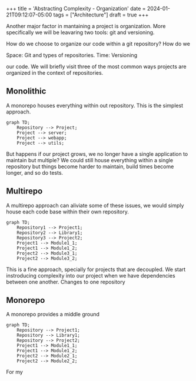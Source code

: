 +++
title = 'Abstracting Complexity - Organization'
date = 2024-01-21T09:12:07-05:00
tags = ["Architecture"]
draft = true
+++

Another major factor in mantaining a project is organization. More specifically we will be leavaring two tools: git and versioning.

How do we choose to organize our code within a git repository? How do we 

Space: Git and types of repositories.
Time: Versioning

our code. We will briefly visit three of the most common ways projects are organized in the context of repositories.

## Monolithic
A monorepo houses everything within out repository. This is the simplest approach.

```mermaid { align="center" zoom="true" }
graph TD;
    Repository --> Project;
    Project --> server;
    Project --> webapp;
    Project --> utils;
```

But happens if our project grows, we no longer have a single application to maintain but multiple? We could still house everything within a single repository but things become harder to maintain, build times become longer, and so do tests. 

## Multirepo 
A multirepo approach can aliviate some of these issues, we would simply house each code base within their own repository.

```mermaid { align="center" zoom="true" }
graph TD;
    Repository1 --> Project1;
    Repository2 --> Library1;
    Repository3 --> Project2;
    Project1 --> Module1_1;
    Project1 --> Module1_2;
    Project2 --> Module3_1;
    Project2 --> Module3_2;
```

This is a fine approach, specially for projects that are decoupled. We start instroducing complexity into our project when we have dependencies between one another. Changes to one repository 

## Monorepo
A monorepo provides a middle ground 

```mermaid { align="center" zoom="true" }
graph TD;
    Repository --> Project1;
    Repository --> Library1;
    Repository --> Project2;
    Project1 --> Module1_1;
    Project1 --> Module1_2;
    Project2 --> Module2_1;
    Project2 --> Module2_2;
```

For my 